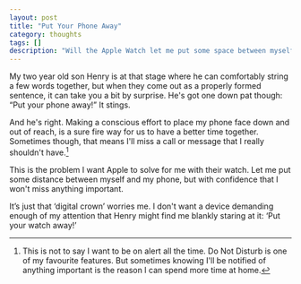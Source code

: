 ```yaml
---
layout: post
title: "Put Your Phone Away"
category: thoughts
tags: []
description: "Will the Apple Watch let me put some space between myself and my phone without becoming another device I need to put away?"
---
```


My two year old son Henry is at that stage where he can comfortably string a few words together, but when they come out as a properly formed sentence, it can take you a bit by surprise. He's got one down pat though: “Put your phone away!” It stings.

And he's right. Making a conscious effort to place my phone face down and out of reach, is a sure fire way for us to have a better time together. Sometimes though, that means I'll miss a call or message that I really shouldn't have.[^1] 

This is the problem I want Apple to solve for me with their watch. Let me put some distance between myself and my phone, but with confidence that I won't miss anything important. 

It’s just that ‘digital crown’ worries me. I don't want a device demanding enough of my attention that Henry might find me blankly staring at it: ‘Put your watch away!’

[^1]: This is not to say I want to be on alert all the time. Do Not Disturb is one of my favourite features. But sometimes knowing I'll be notified of anything important is the reason I can spend more time at home.